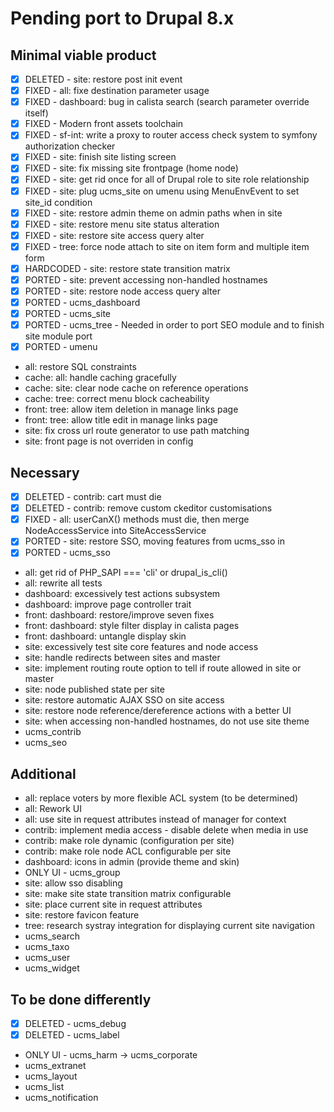 # Pending port to Drupal 8.x

## Minimal viable product

 - [x] DELETED - site: restore post init event
 - [x] FIXED - all: fixe destination parameter usage
 - [x] FIXED - dashboard: bug in calista search (search parameter override itself)
 - [x] FIXED - Modern front assets toolchain
 - [x] FIXED - sf-int: write a proxy to router access check system to symfony authorization checker
 - [x] FIXED - site: finish site listing screen
 - [x] FIXED - site: fix missing site frontpage (home node)
 - [x] FIXED - site: get rid once for all of Drupal role to site role relationship
 - [x] FIXED - site: plug ucms_site on umenu using MenuEnvEvent to set site_id condition
 - [x] FIXED - site: restore admin theme on admin paths when in site
 - [x] FIXED - site: restore menu site status alteration
 - [x] FIXED - site: restore site access query alter
 - [x] FIXED - tree: force node attach to site on item form and multiple item form
 - [x] HARDCODED - site: restore state transition matrix
 - [x] PORTED - site: prevent accessing non-handled hostnames
 - [x] PORTED - site: restore node access query alter
 - [x] PORTED - ucms_dashboard
 - [x] PORTED - ucms_site
 - [x] PORTED - ucms_tree - Needed in order to port SEO module and to finish site module port
 - [x] PORTED - umenu
 - all: restore SQL constraints
 - cache: all: handle caching gracefully
 - cache: site: clear node cache on reference operations
 - cache: tree: correct menu block cacheability
 - front: tree: allow item deletion in manage links page
 - front: tree: allow title edit in manage links page
 - site: fix cross url route generator to use path matching
 - site: front page is not overriden in config

## Necessary

 - [x] DELETED - contrib: cart must die
 - [x] DELETED - contrib: remove custom ckeditor customisations
 - [x] FIXED - all: userCanX() methods must die, then merge NodeAccessService into SiteAccessService
 - [x] PORTED - site: restore SSO, moving features from ucms_sso in
 - [x] PORTED - ucms_sso
 - all: get rid of PHP_SAPI === 'cli' or drupal_is_cli()
 - all: rewrite all tests
 - dashboard: excessively test actions subsystem
 - dashboard: improve page controller trait
 - front: dashboard: restore/improve seven fixes
 - front: dashboard: style filter display in calista pages
 - front: dashboard: untangle display skin
 - site: excessively test site core features and node access
 - site: handle redirects between sites and master
 - site: implement routing route option to tell if route allowed in site or master
 - site: node published state per site
 - site: restore automatic AJAX SSO on site access
 - site: restore node reference/dereference actions with a better UI
 - site: when accessing non-handled hostnames, do not use site theme
 - ucms_contrib
 - ucms_seo

## Additional

 - all: replace voters by more flexible ACL system (to be determined)
 - all: Rework UI
 - all: use site in request attributes instead of manager for context
 - contrib: implement media access - disable delete when media in use
 - contrib: make role dynamic (configuration per site)
 - contrib: make role node ACL configurable per site
 - dashboard: icons in admin (provide theme and skin)
 - ONLY UI - ucms_group
 - site: allow sso disabling
 - site: make site state transition matrix configurable
 - site: place current site in request attributes
 - site: restore favicon feature
 - tree: research systray integration for displaying current site navigation
 - ucms_search
 - ucms_taxo
 - ucms_user
 - ucms_widget

## To be done differently

 - [x] DELETED - ucms_debug
 - [x] DELETED - ucms_label
 - ONLY UI - ucms_harm -> ucms_corporate
 - ucms_extranet
 - ucms_layout
 - ucms_list
 - ucms_notification
